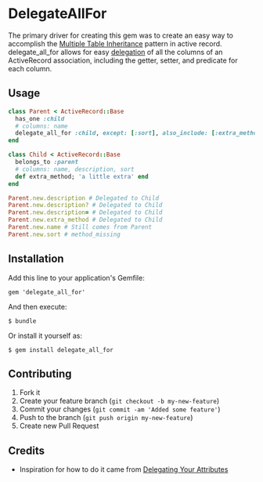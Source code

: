 # DelegateAllFor

The primary driver for creating this gem was to create an easy way to accomplish the
[Multiple Table Inheritance](http://techspry.com/ruby_and_rails/multiple-table-inheritance-in-rails-3/)
pattern in active record.  delegate_all_for allows for easy [delegation](http://apidock.com/rails/Module/delegate)
of all the columns of an ActiveRecord association, including the getter, setter, and predicate for each column.

## Usage

```ruby
class Parent < ActiveRecord::Base
  has_one :child
  # columns: name
  delegate_all_for :child, except: [:sort], also_include: [:extra_method], allow_nil: true
end

class Child < ActiveRecord::Base
  belongs_to :parent
  # columns: name, description, sort
  def extra_method; 'a little extra' end
end

Parent.new.description # Delegated to Child
Parent.new.description? # Delegated to Child
Parent.new.description= # Delegated to Child
Parent.new.extra_method # Delegated to Child
Parent.new.name # Still comes from Parent
Parent.new.sort # method_missing
```

## Installation

Add this line to your application's Gemfile:

    gem 'delegate_all_for'

And then execute:

    $ bundle

Or install it yourself as:

    $ gem install delegate_all_for

## Contributing

1. Fork it
2. Create your feature branch (`git checkout -b my-new-feature`)
3. Commit your changes (`git commit -am 'Added some feature'`)
4. Push to the branch (`git push origin my-new-feature`)
5. Create new Pull Request

## Credits

* Inspiration for how to do it came from [Delegating Your Attributes](http://killswitchcollective.com/articles/21_delegating_your_attributes)
